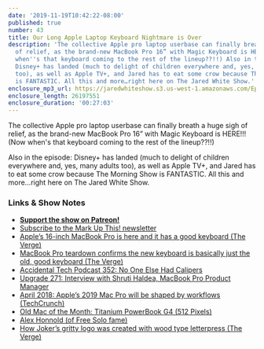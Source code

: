 ```yaml
---
date: '2019-11-19T10:42:22-08:00'
published: true
number: 43
title: Our Long Apple Laptop Keyboard Nightmare is Over
description: 'The collective Apple pro laptop userbase can finally breath a huge sigh
  of relief, as the brand-new MacBook Pro 16” with Magic Keyboard is HERE!!! (Now
  when''s that keyboard coming to the rest of the lineup??!!) Also in the episode:
  Disney+ has landed (much to delight of children everywhere and, yes, many adults
  too), as well as Apple TV+, and Jared has to eat some crow because The Morning Show
  is FANTASTIC. All this and more…right here on The Jared White Show.'
enclosure_mp3_url: https://jaredwhiteshow.s3.us-west-1.amazonaws.com/Episode%2043%20-%20Our%20Long%20Apple%20Laptop%20Keyboard%20Nightmare%20is%20Over.mp3
enclosure_length: 26197551
enclosure_duration: '00:27:03'
---
```


The collective Apple pro laptop userbase can finally breath a huge sigh of relief, as the brand-new MacBook Pro 16” with Magic Keyboard is HERE!!! (Now when's that keyboard coming to the rest of the lineup??!!)

Also in the episode: Disney+ has landed (much to delight of children everywhere and, yes, many adults too), as well as Apple TV+, and Jared has to eat some crow because The Morning Show is FANTASTIC. All this and more…right here on The Jared White Show.

### Links & Show Notes

* <a href="https://www.patreon.com/essentiallifejared" rel="payment"><strong>Support the show on Patreon!</strong></a>
* [Subscribe to the Mark Up This! newsletter](https://jaredwhite.com/newsletters/)
* [Apple’s 16-inch MacBook Pro is here and it has a good keyboard (The Verge)](https://www.theverge.com/2019/11/13/20962380/apples-16-inch-macbook-pro-keyboard-screen-speakers-processor)
* [MacBook Pro teardown confirms the new keyboard is basically just the old, good keyboard (The Verge)](https://www.theverge.com/circuitbreaker/2019/11/15/20966926/apple-16-inch-macbook-pro-teardown-ifixit-keyboard-switches-scissor-butterfly)
* [Accidental Tech Podcast 352: No One Else Had Calipers](https://castro.fm/episode/4BfTct)
* [Upgrade 271: Interview with Shruti Haldea, MacBook Pro Product Manager](https://castro.fm/episode/3BA3M9)
* [April 2018: Apple’s 2019 Mac Pro will be shaped by workflows (TechCrunch)](https://techcrunch.com/2018/04/05/apples-2019-imac-pro-will-be-shaped-by-workflows/)
* [Old Mac of the Month: Titanium PowerBook G4 (512 Pixels)](https://512pixels.net/2013/06/omm-titanium-powerbook/)
* [Alex Honnold (of Free Solo fame)](http://www.alexhonnold.com/)
* [How Joker’s gritty logo was created with wood type letterpress (The Verge)](https://www.theverge.com/2019/11/15/20961164/joker-dc-film-logo-chad-danieley-artist-art-club)
